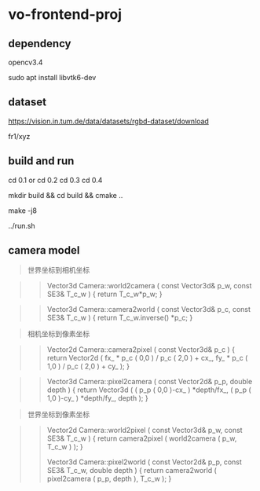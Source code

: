 # vo-frontend-proj

## dependency 

opencv3.4

sudo apt install libvtk6-dev 

## dataset 

https://vision.in.tum.de/data/datasets/rgbd-dataset/download

fr1/xyz

## build and run 

cd 0.1 or 
cd 0.2 
cd 0.3 
cd 0.4 

mkdir build && cd build && cmake ..

make -j8

../run.sh


## camera model 

> 世界坐标到相机坐标

>> Vector3d Camera::world2camera ( const Vector3d& p_w, const SE3& T_c_w )
>> {
>>     return T_c_w*p_w;
>> }

>> Vector3d Camera::camera2world ( const Vector3d& p_c, const SE3& T_c_w )
>> {
>>     return T_c_w.inverse() *p_c;
>> }

> 相机坐标到像素坐标

>> Vector2d Camera::camera2pixel ( const Vector3d& p_c )
>> {
>>     return Vector2d (
>>         fx_ * p_c ( 0,0 ) / p_c ( 2,0 ) + cx_,
>>         fy_ * p_c ( 1,0 ) / p_c ( 2,0 ) + cy_
>>     );
>> }

>> Vector3d Camera::pixel2camera ( const Vector2d& p_p, double depth )
>> {
>>     return Vector3d (
>>         ( p_p ( 0,0 )-cx_ ) *depth/fx_,
>>         ( p_p ( 1,0 )-cy_ ) *depth/fy_,
>>         depth
>>     );
>> }

> 世界坐标到像素坐标

>> Vector2d Camera::world2pixel ( const Vector3d& p_w, const SE3& T_c_w )
>> {
>>     return camera2pixel ( world2camera ( p_w, T_c_w ) );
>> }
>> 
>> Vector3d Camera::pixel2world ( const Vector2d& p_p, const SE3& T_c_w, double depth )
>> {
>>     return camera2world ( pixel2camera ( p_p, depth ), T_c_w );
>> }
